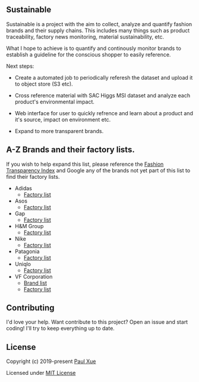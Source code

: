## Sustainable

Sustainable is a project with the aim to collect, analyze and quantify fashion
brands and their supply chains. This includes many things such as product traceability,
factory news monitoring, material sustainability, etc.

What I hope to achieve is to quantify and continously monitor brands to
establish a guideline for the conscious shopper to easily reference.

Next steps:

- Create a automated job to periodically referesh the dataset and upload it to
  object store (S3 etc).

- Cross reference material with SAC Higgs MSI dataset and analyze each product's
  environmental impact.

- Web interface for user to quickly refrence and learn about a product and it's
  source, impact on environment etc.

- Expand to more transparent brands.

## A-Z Brands and their factory lists.
If you wish to help expand this list, please reference the [Fashion Transparency Index](https://issuu.com/fashionrevolution/docs/fashion_transparency_index_2019) and Google any of the brands not yet part of this list to find their factory lists.

- Adidas
    - [Factory list](https://www.adidas-group.com/en/sustainability/compliance/supply-chain-structure/)
- Asos
	- [Factory list](https://www.asosplc.com/corporate-responsibility/our-products/our-supply-chain)
- Gap
	- [Factory list](https://www.gapincsustainability.com/sites/default/files/Gap%20Inc%20Factory%20List.pdf)
- H&M Group
  	- [Factory list](https://sustainability.hm.com/en/sustainability/downloads-resources/resources/supplier-list.html)
- Nike
	- [Factory list](http://manufacturingmap.nikeinc.com/)
- Patagonia
	- [Factory list](https://www.patagonia.com/footprint.html)
- Uniqlo
	- [Factory list](https://www.fastretailing.com/eng/sustainability/labor/list.html)
- VF Corporation 
    - [Brand list](https://www.vfc.com/brands)
  	- [Factory list](https://sustainability.vfc.com/resources/factory-list-map)


## Contributing

I'd love your help. Want contribute to this project? Open an issue and start
coding! I'll try to keep everything up to date.

## License

Copyright (c) 2019-present [Paul Xue](https://github.com/pxue)

Licensed under [MIT License](./LICENSE)
